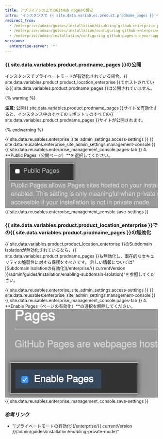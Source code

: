 ```yaml
---
title: アプライアンス上でのGitHub Pagesの設定
intro: 'インスタンスで {{ site.data.variables.product.prodname_pages }} ページを有効または無効にすることができます。 {{ site.data.variables.product.prodname_pages }} サイトを公開するように選択することもできます。'
redirect_from:
  - /enterprise/admin/guides/installation/disabling-github-enterprise-pages/
  - /enterprise/admin/guides/installation/configuring-github-enterprise-pages/
  - /enterprise/admin/installation/configuring-github-pages-on-your-appliance
versions:
  enterprise-server: '*'
---
```


### {{ site.data.variables.product.prodname_pages }}の公開

インスタンスでプライベートモードが有効化されている場合、{{ site.data.variables.product.product_location_enterprise }}でホストされている{{ site.data.variables.product.prodname_pages }}は公開されていません。

{% warning %}

**注意:** 公開{{ site.data.variables.product.prodname_pages }}サイトを有効化すると、インスタンス中のすべてのリポジトリのすべての{{ site.data.variables.product.prodname_pages }}サイトが公開されます。

{% endwarning %}

{{ site.data.reusables.enterprise_site_admin_settings.access-settings }}
{{ site.data.reusables.enterprise_site_admin_settings.management-console }}
{{ site.data.reusables.enterprise_management_console.pages-tab }}
4. **Public Pages（公開ページ）**を選択してください。 ![[Public Pages] を有効化するチェックボックス](/assets/images/enterprise/management-console/public-pages-checkbox.png)
{{ site.data.reusables.enterprise_management_console.save-settings }}

### {{ site.data.variables.product.product_location_enterprise }}での{{ site.data.variables.product.prodname_pages }}の無効化

{{ site.data.variables.product.product_location_enterprise }}のSubdomain Isolationが無効化されているなら、{{ site.data.variables.product.prodname_pages }}も無効化し、潜在的なセキュリティの脆弱性に対する保護をすべきです。 詳しい情報については"[Subdomain Isolationの有効化](/enterprise/{{ currentVersion }}/admin/guides/installation/enabling-subdomain-isolation)"を参照してください。

{{ site.data.reusables.enterprise_site_admin_settings.access-settings }}
{{ site.data.reusables.enterprise_site_admin_settings.management-console }}
{{ site.data.reusables.enterprise_management_console.pages-tab }}
4. **Enable Pages（ページの有効化）**の選択を解除してください。 ![{{ site.data.variables.product.prodname_pages }} を無効化するチェックボックス](/assets/images/enterprise/management-console/pages-select-button.png)
{{ site.data.reusables.enterprise_management_console.save-settings }}

### 参考リンク

- "[プライベートモードの有効化](/enterprise/{{ currentVersion }}/admin/guides/installation/enabling-private-mode)"
